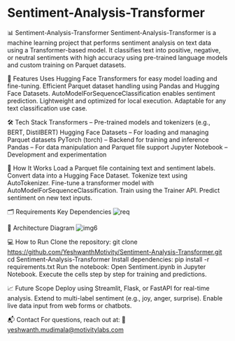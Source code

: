# Sentiment-Analysis-Transformer

📊 Sentiment-Analysis-Transformer
Sentiment-Analysis-Transformer is a machine learning project that performs sentiment analysis on text data using a Transformer-based model. It classifies text into positive, negative, or neutral sentiments with high accuracy using pre-trained language models and custom training on Parquet datasets.

🚀 Features
Uses Hugging Face Transformers for easy model loading and fine-tuning.
Efficient Parquet dataset handling using Pandas and Hugging Face Datasets.
AutoModelForSequenceClassification enables sentiment prediction.
Lightweight and optimized for local execution.
Adaptable for any text classification use case.


🛠️ Tech Stack
Transformers – Pre-trained models and tokenizers (e.g., BERT, DistilBERT)
Hugging Face Datasets – For loading and managing Parquet datasets
PyTorch (torch) – Backend for training and inference
Pandas – For data manipulation and Parquet file support
Jupyter Notebook – Development and experimentation


📄 How It Works
Load a Parquet file containing text and sentiment labels.
Convert data into a Hugging Face Dataset.
Tokenize text using AutoTokenizer.
Fine-tune a transformer model with AutoModelForSequenceClassification.
Train using the Trainer API.
Predict sentiment on new text inputs.

🗂 Requirements
Key Dependencies
![req](https://github.com/user-attachments/assets/ad42abe0-223c-409d-9aca-22fc69947c8e)


📸 Architecture Diagram
![img6](https://github.com/user-attachments/assets/c3c63fb7-b0ce-4ad0-9894-3274488586df)


💻 How to Run
Clone the repository:
git clone https://github.com/YeshwanthMotivity/Sentiment-Analysis-Transformer.git
cd Sentiment-Analysis-Transformer
Install dependencies:
pip install -r requirements.txt
Run the notebook:
Open Sentiment.ipynb in Jupyter Notebook.
Execute the cells step by step for training and predictions.

📈 Future Scope
Deploy using Streamlit, Flask, or FastAPI for real-time analysis.
Extend to multi-label sentiment (e.g., joy, anger, surprise).
Enable live data input from web forms or chatbots.

📬 Contact
For questions, reach out at:
📧 yeshwanth.mudimala@motivitylabs.com


